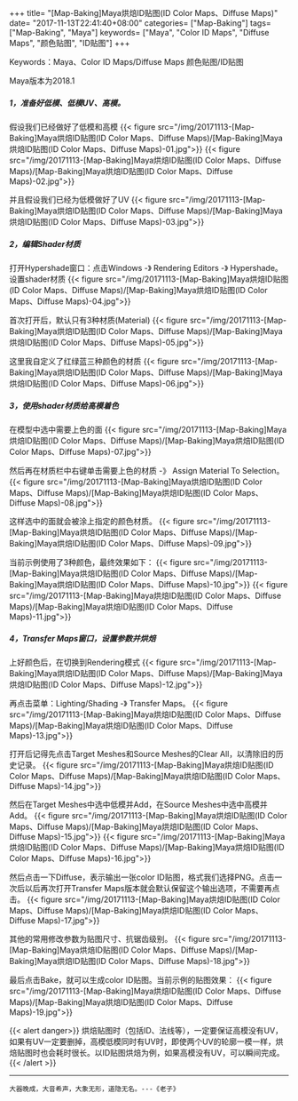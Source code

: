 +++
title= "[Map-Baking]Maya烘焙ID贴图(ID Color Maps、Diffuse Maps)"
date= "2017-11-13T22:41:40+08:00"
categories= ["Map-Baking"]
tags= ["Map-Baking", "Maya"]
keywords= ["Maya", "Color ID Maps", "Diffuse Maps", "颜色贴图", "ID贴图"]
+++

Keywords：Maya、Color ID Maps/Diffuse Maps 颜色贴图/ID贴图

Maya版本为2018.1

##### 1，准备好低模、低模UV、高模。
假设我们已经做好了低模和高模
{{< figure src="/img/20171113-[Map-Baking]Maya烘焙ID贴图(ID Color Maps、Diffuse Maps)/[Map-Baking]Maya烘焙ID贴图(ID Color Maps、Diffuse Maps)-01.jpg">}}
{{< figure src="/img/20171113-[Map-Baking]Maya烘焙ID贴图(ID Color Maps、Diffuse Maps)/[Map-Baking]Maya烘焙ID贴图(ID Color Maps、Diffuse Maps)-02.jpg">}}

并且假设我们已经为低模做好了UV
{{< figure src="/img/20171113-[Map-Baking]Maya烘焙ID贴图(ID Color Maps、Diffuse Maps)/[Map-Baking]Maya烘焙ID贴图(ID Color Maps、Diffuse Maps)-03.jpg">}}

##### 2，编辑Shader材质
打开Hypershade窗口：点击Windows -》 Rendering Editors -》 Hypershade。设置shader材质
{{< figure src="/img/20171113-[Map-Baking]Maya烘焙ID贴图(ID Color Maps、Diffuse Maps)/[Map-Baking]Maya烘焙ID贴图(ID Color Maps、Diffuse Maps)-04.jpg">}}

首次打开后，默认只有3种材质(Material)
{{< figure src="/img/20171113-[Map-Baking]Maya烘焙ID贴图(ID Color Maps、Diffuse Maps)/[Map-Baking]Maya烘焙ID贴图(ID Color Maps、Diffuse Maps)-05.jpg">}}

这里我自定义了红绿蓝三种颜色的材质
{{< figure src="/img/20171113-[Map-Baking]Maya烘焙ID贴图(ID Color Maps、Diffuse Maps)/[Map-Baking]Maya烘焙ID贴图(ID Color Maps、Diffuse Maps)-06.jpg">}}

##### 3，使用shader材质给高模着色
在模型中选中需要上色的面
{{< figure src="/img/20171113-[Map-Baking]Maya烘焙ID贴图(ID Color Maps、Diffuse Maps)/[Map-Baking]Maya烘焙ID贴图(ID Color Maps、Diffuse Maps)-07.jpg">}}

然后再在材质栏中右键单击需要上色的材质 -》 Assign Material To Selection。
{{< figure src="/img/20171113-[Map-Baking]Maya烘焙ID贴图(ID Color Maps、Diffuse Maps)/[Map-Baking]Maya烘焙ID贴图(ID Color Maps、Diffuse Maps)-08.jpg">}}

这样选中的面就会被涂上指定的颜色材质。
{{< figure src="/img/20171113-[Map-Baking]Maya烘焙ID贴图(ID Color Maps、Diffuse Maps)/[Map-Baking]Maya烘焙ID贴图(ID Color Maps、Diffuse Maps)-09.jpg">}}

当前示例使用了3种颜色，最终效果如下：
{{< figure src="/img/20171113-[Map-Baking]Maya烘焙ID贴图(ID Color Maps、Diffuse Maps)/[Map-Baking]Maya烘焙ID贴图(ID Color Maps、Diffuse Maps)-10.jpg">}}
{{< figure src="/img/20171113-[Map-Baking]Maya烘焙ID贴图(ID Color Maps、Diffuse Maps)/[Map-Baking]Maya烘焙ID贴图(ID Color Maps、Diffuse Maps)-11.jpg">}}

##### 4，Transfer Maps窗口，设置参数并烘焙
上好颜色后，在切换到Rendering模式
{{< figure src="/img/20171113-[Map-Baking]Maya烘焙ID贴图(ID Color Maps、Diffuse Maps)/[Map-Baking]Maya烘焙ID贴图(ID Color Maps、Diffuse Maps)-12.jpg">}}

再点击菜单：Lighting/Shading -》 Transfer Maps。
{{< figure src="/img/20171113-[Map-Baking]Maya烘焙ID贴图(ID Color Maps、Diffuse Maps)/[Map-Baking]Maya烘焙ID贴图(ID Color Maps、Diffuse Maps)-13.jpg">}}

打开后记得先点击Target Meshes和Source Meshes的Clear All，以清除旧的历史记录。
{{< figure src="/img/20171113-[Map-Baking]Maya烘焙ID贴图(ID Color Maps、Diffuse Maps)/[Map-Baking]Maya烘焙ID贴图(ID Color Maps、Diffuse Maps)-14.jpg">}}

然后在Target Meshes中选中低模并Add，在Source Meshes中选中高模并Add。
{{< figure src="/img/20171113-[Map-Baking]Maya烘焙ID贴图(ID Color Maps、Diffuse Maps)/[Map-Baking]Maya烘焙ID贴图(ID Color Maps、Diffuse Maps)-15.jpg">}}
{{< figure src="/img/20171113-[Map-Baking]Maya烘焙ID贴图(ID Color Maps、Diffuse Maps)/[Map-Baking]Maya烘焙ID贴图(ID Color Maps、Diffuse Maps)-16.jpg">}}

然后点击一下Diffuse，表示输出一张color ID贴图，格式我们选择PNG。点击一次后以后再次打开Transfer Maps版本就会默认保留这个输出选项，不需要再点击。
{{< figure src="/img/20171113-[Map-Baking]Maya烘焙ID贴图(ID Color Maps、Diffuse Maps)/[Map-Baking]Maya烘焙ID贴图(ID Color Maps、Diffuse Maps)-17.jpg">}}

其他的常用修改参数为贴图尺寸、抗锯齿级别。
{{< figure src="/img/20171113-[Map-Baking]Maya烘焙ID贴图(ID Color Maps、Diffuse Maps)/[Map-Baking]Maya烘焙ID贴图(ID Color Maps、Diffuse Maps)-18.jpg">}}

最后点击Bake，就可以生成color ID贴图。当前示例的贴图效果：
{{< figure src="/img/20171113-[Map-Baking]Maya烘焙ID贴图(ID Color Maps、Diffuse Maps)/[Map-Baking]Maya烘焙ID贴图(ID Color Maps、Diffuse Maps)-19.jpg">}}

{{< alert danger>}}
烘焙贴图时（包括ID、法线等），一定要保证高模没有UV，如果有UV一定要删掉，高模低模同时有UV时，即使两个UV的轮廓一模一样，烘焙贴图时也会耗时很长。以ID贴图烘焙为例，如果高模没有UV，可以瞬间完成。
{{< /alert >}}

***
`大器晚成，大音希声，大象无形，道隐无名。---《老子》`

